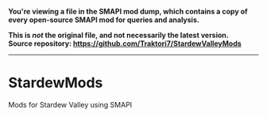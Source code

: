 **You're viewing a file in the SMAPI mod dump, which contains a copy of every open-source SMAPI mod
for queries and analysis.**

**This is _not_ the original file, and not necessarily the latest version.**  
**Source repository: https://github.com/Traktori7/StardewValleyMods**

----

# StardewMods
Mods for Stardew Valley using SMAPI
